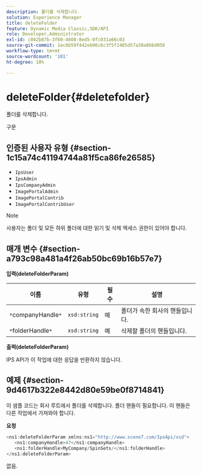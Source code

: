 ```yaml
---
description: 폴더를 삭제합니다.
solution: Experience Manager
title: deleteFolder
feature: Dynamic Media Classic,SDK/API
role: Developer,Administrator
exl-id: c042b87b-3f60-4608-8ed5-0fc031a66c03
source-git-commit: 1ec8b59f442eb96c6c3f5f1405d57a38a86bd056
workflow-type: tm+mt
source-wordcount: '101'
ht-degree: 10%

---
```


# deleteFolder{#deletefolder}

폴더를 삭제합니다.

구문

## 인증된 사용자 유형 {#section-1c15a74c41194744a81f5ca86fe26585}

* `IpsUser`
* `IpsAdmin`
* `IpsCompanyAdmin`
* `ImagePortalAdmin`
* `ImagePortalContrib`
* `ImagePortalContribUser`

>[!NOTE]
>
>사용자는 폴더 및 모든 하위 폴더에 대한 읽기 및 삭제 액세스 권한이 있어야 합니다.

## 매개 변수 {#section-a793c98a481a4f26ab50bc69b16b57e7}

**입력(deleteFolderParam)**

| 이름 | 유형 | 필수 | 설명 |
|---|---|---|---|
| `*`companyHandle`*` | `xsd:string` | 예 | 폴더가 속한 회사의 핸들입니다. |
| `*`folderHandle`*` | `xsd:string` | 예 | 삭제할 폴더의 핸들입니다. |

**출력(deleteFolderParam)**

IPS API가 이 작업에 대한 응답을 반환하지 않습니다.

## 예제 {#section-9d4617b322e8442d80e59be0f8714841}

이 샘플 코드는 회사 루트에서 폴더를 삭제합니다. 폴더 핸들이 필요합니다. 이 핸들은 다른 작업에서 가져와야 합니다.

**요청**

```java
<ns1:deleteFolderParam xmlns:ns1="http://www.scene7.com/IpsApi/xsd">
   <ns1:companyHandle>47</ns1:companyHandle>
   <ns1:folderHandle>MyCompany/SpinSets/</ns1:folderHandle>
</ns1:deleteFolderParam>
```

없음.
